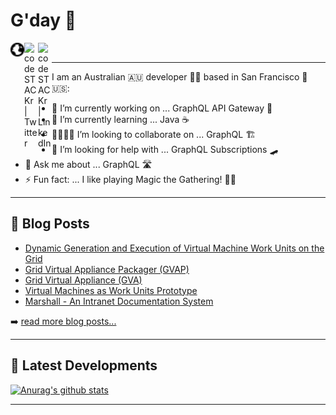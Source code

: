# G'day 👋

[<img align="left" alt="codeSTACKr.com" width="22px" src="https://raw.githubusercontent.com/iconic/open-iconic/master/svg/globe.svg" />][website]
[<img align="left" alt="codeSTACKr | Twitter" width="22px" src="https://cdn.jsdelivr.net/npm/simple-icons@v3/icons/twitter.svg" />][twitter]
[<img align="left" alt="codeSTACKr | LinkedIn" width="22px" src="https://cdn.jsdelivr.net/npm/simple-icons@v3/icons/linkedin.svg" />][linkedin]

<br />

---

I am an Australian 🇦🇺 developer 👨‍💻 based in San Francisco 🌉 🇺🇸:

- 🔭 I’m currently working on ... GraphQL API Gateway 🤖
- 🌱 I’m currently learning ... Java ☕
- 👨‍👩‍👧‍👦 I’m looking to collaborate on ... GraphQL 🏗
- 🤔 I’m looking for help with ... GraphQL Subscriptions 🛹
- 💬 Ask me about ... GraphQL 🛣
- ⚡ Fun fact: ... I like playing Magic the Gathering! 🧙‍♂️

---
## 📕 Blog Posts

<!-- BLOG-POST-LIST:START -->
- [Dynamic Generation and Execution of Virtual Machine Work Units on the Grid](https://www.timhward.net/dynamic-generation-and-execution-of-virtual-machine-work-units-on-the-grid/)
- [Grid Virtual Appliance Packager (GVAP)](https://www.timhward.net/grid-virtual-appliance-packager-gvap/)
- [Grid Virtual Appliance (GVA)](https://www.timhward.net/grid-virtual-appliance-gva/)
- [Virtual Machines as Work Units Prototype](https://www.timhward.net/virtual-machines-as-work-units-prototype/)
- [Marshall - An Intranet Documentation System](https://www.timhward.net/marshall-an-intranet-documentation-system/)
<!-- BLOG-POST-LIST:END -->

➡️ [read more blog posts...][website]

---

## 💯 Latest Developments


[![Anurag's github stats](https://github-readme-stats.vercel.app/api?username=timward60&theme=dracula)](https://github.com/timward60)

---

[website]: https://www.timhward.net
[twitter]: https://twitter.com/timhward
[linkedin]: https://linkedin.com/in/timhward